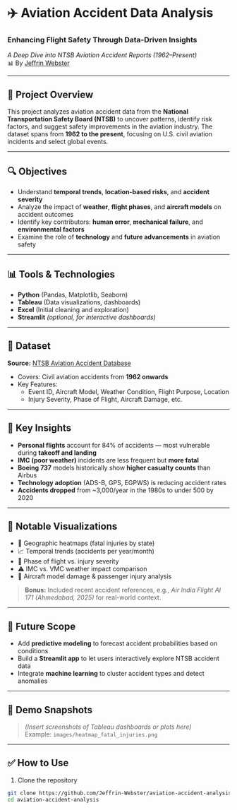 # ✈️ Aviation Accident Data Analysis

### Enhancing Flight Safety Through Data-Driven Insights  
_A Deep Dive into NTSB Aviation Accident Reports (1962–Present)_  
📊 By [Jeffrin Webster](https://github.com/Jeffrin-Webster)

---

## 📁 Project Overview

This project analyzes aviation accident data from the **National Transportation Safety Board (NTSB)** to uncover patterns, identify risk factors, and suggest safety improvements in the aviation industry. The dataset spans from **1962 to the present**, focusing on U.S. civil aviation incidents and select global events.

---

## 🔍 Objectives

- Understand **temporal trends**, **location-based risks**, and **accident severity**
- Analyze the impact of **weather**, **flight phases**, and **aircraft models** on accident outcomes
- Identify key contributors: **human error**, **mechanical failure**, and **environmental factors**
- Examine the role of **technology** and **future advancements** in aviation safety

---

## 📊 Tools & Technologies

- **Python** (Pandas, Matplotlib, Seaborn)
- **Tableau** (Data visualizations, dashboards)
- **Excel** (Initial cleaning and exploration)
- **Streamlit** *(optional, for interactive dashboards)*

---

## 📂 Dataset

**Source:** [NTSB Aviation Accident Database](https://www.ntsb.gov/)  
- Covers: Civil aviation accidents from **1962 onwards**
- Key Features:
  - Event ID, Aircraft Model, Weather Condition, Flight Purpose, Location
  - Injury Severity, Phase of Flight, Aircraft Damage, etc.

---

## 🧠 Key Insights

- **Personal flights** account for 84% of accidents — most vulnerable during **takeoff and landing**
- **IMC (poor weather)** incidents are less frequent but **more fatal**
- **Boeing 737** models historically show **higher casualty counts** than Airbus
- **Technology adoption** (ADS-B, GPS, EGPWS) is reducing accident rates
- **Accidents dropped** from ~3,000/year in the 1980s to under 500 by 2020

---

## 📌 Notable Visualizations

- 📍 Geographic heatmaps (fatal injuries by state)
- 📈 Temporal trends (accidents per year/month)
- 🧭 Phase of flight vs. injury severity
- ⚠️ IMC vs. VMC weather impact comparison
- 🛫 Aircraft model damage & passenger injury analysis

> **Bonus:** Included recent accident references, e.g., _Air India Flight AI 171 (Ahmedabad, 2025)_ for real-world context.

---

## 🔮 Future Scope

- Add **predictive modeling** to forecast accident probabilities based on conditions
- Build a **Streamlit app** to let users interactively explore NTSB accident data
- Integrate **machine learning** to cluster accident types and detect anomalies

---

## 📸 Demo Snapshots

> *(Insert screenshots of Tableau dashboards or plots here)*  
> Example: `images/heatmap_fatal_injuries.png`

---

## ✅ How to Use

1. Clone the repository  
```bash
git clone https://github.com/Jeffrin-Webster/aviation-accident-analysis.git
cd aviation-accident-analysis

